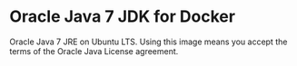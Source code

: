 Oracle Java 7 JDK for Docker
============================

Oracle Java 7 JRE on Ubuntu LTS. Using this image means you accept the terms of 
the Oracle Java License agreement.
